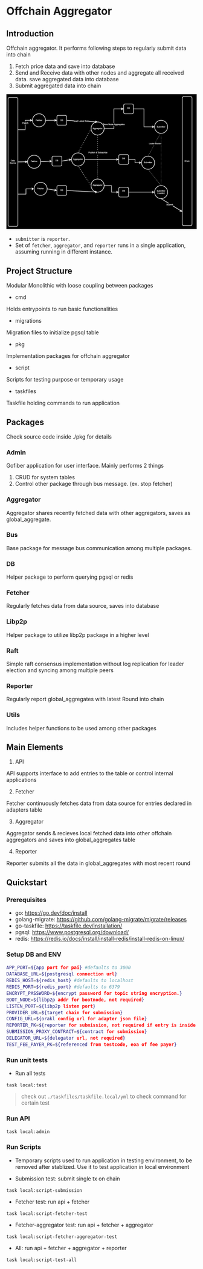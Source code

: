 # Offchain Aggregator

## Introduction

Offchain aggregator.
It performs following steps to regularly submit data into chain

1. Fetch price data and save into database
2. Send and Receive data with other nodes and aggregate all received data. save aggregated data into database
3. Submit aggregated data into chain

![Overview](./image.svg)

- `submitter` is `reporter`.
- Set of `fetcher`, `aggregator`, and `reporter` runs in a single application, assuming running in different instance.

## Project Structure

Modular Monolithic with loose coupling between packages

- cmd

Holds entrypoints to run basic functionalities

- migrations

Migration files to initialize pgsql table

- pkg

Implementation packages for offchain aggregator

- script

Scripts for testing purpose or temporary usage

- taskfiles

Taskfile holding commands to run application

## Packages

Check source code inside ./pkg for details

### Admin

Gofiber application for user interface. Mainly performs 2 things

1. CRUD for system tables
2. Control other package through bus message. (ex. stop fetcher)

### Aggregator

Aggregator shares recently fetched data with other aggregators, saves as global_aggregate.

### Bus

Base package for message bus communication among multiple packages.

### DB

Helper package to perform querying pgsql or redis

### Fetcher

Regularly fetches data from data source, saves into database

### Libp2p

Helper package to utilize libp2p package in a higher level

### Raft

Simple raft consensus implementation without log replication for leader election and syncing among multiple peers

### Reporter

Regularly report global_aggregates with latest Round into chain

### Utils

Includes helper functions to be used among other packages

## Main Elements

1. API

API supports interface to add entries to the table or control internal applications

2. Fetcher

Fetcher continuously fetches data from data source for entries declared in adapters table

3. Aggregator

Aggregator sends & recieves local fetched data into other offchain aggregators and saves into global_aggregates table

4. Reporter

Reporter submits all the data in global_aggregates with most recent round

## Quickstart

### Prerequisites

- go: https://go.dev/doc/install
- golang-migrate: https://github.com/golang-migrate/migrate/releases
- go-taskfile: https://taskfile.dev/installation/
- pgsql: https://www.postgresql.org/download/
- redis: https://redis.io/docs/install/install-redis/install-redis-on-linux/

### Setup DB and ENV

```bash
APP_PORT=${app port for pai} #defaults to 3000
DATABASE_URL=${postgresql connection url}
REDIS_HOST=${redis_host} #defaults to localhost
REDIS_PORT=${redis_port} #defaults to 6379
ENCRYPT_PASSWORD=${encrypt password for topic string encryption.}
BOOT_NODE=${libp2p addr for bootnode, not required}
LISTEN_PORT=${libp2p listen port}
PROVIDER_URL=${target chain for submission}
CONFIG_URL=${orakl config url for adapter json file}
REPORTER_PK=${reporter for submission, not required if entry is inside wallets table}
SUBMISSION_PROXY_CONTRACT=${contract for submission}
DELEGATOR_URL=${delegator url, not required}
TEST_FEE_PAYER_PK=${referenced from testcode, eoa of fee payer}
```

### Run unit tests

- Run all tests

```
task local:test
```

> check out `./taskfiles/taskfile.local/yml` to check command for certain test

### Run API

```
task local:admin
```

### Run Scripts

- Temporary scripts used to run application in testing environment, to be removed after stablized. Use it to test application in local environment

- Submission test: submit single tx on chain

```
task local:script-submission
```

- Fetcher test: run api + fetcher

```
task local:script-fetcher-test
```

- Fetcher-aggregator test: run api + fetcher + aggregator

```
task local:script-fetcher-aggregator-test
```

- All: run api + fetcher + aggregator + reporter

```
task local:script-test-all
```
